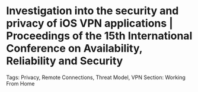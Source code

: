 # Investigation into the security and privacy of iOS VPN applications | Proceedings of the 15th International Conference on Availability, Reliability and Security

Tags: Privacy, Remote Connections, Threat Model, VPN
Section: Working From Home